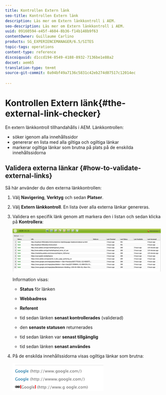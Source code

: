```yaml
---
title: Kontrollen Extern länk
seo-title: Kontrollen Extern länk
description: Läs mer om Extern länkkontroll i AEM.
seo-description: Läs mer om Extern länkkontroll i AEM.
uuid: 09160594-e45f-4604-8b36-f14b148b9f63
contentOwner: Guillaume Carlino
products: SG_EXPERIENCEMANAGER/6.5/SITES
topic-tags: operations
content-type: reference
discoiquuid: d1ccd194-8549-4188-8932-7136be1e88a2
docset: aem65
translation-type: tm+mt
source-git-commit: 0a94bf49a7136c5831c42eb274d07517c12014ec

---
```



# Kontrollen Extern länk{#the-external-link-checker}

En extern länkkontroll tillhandahålls i AEM. Länkkontrollen:

* söker igenom alla innehållssidor
* genererar en lista med alla giltiga och ogiltiga länkar
* markerar ogiltiga länkar som brutna på plats på de enskilda innehållssidorna

## Validera externa länkar {#how-to-validate-external-links}

Så här använder du den externa länkkontrollen:

1. Välj **Navigering**, **Verktyg** och sedan **Platser**.
1. Välj **Extern länkkontroll**. En lista över alla externa länkar genereras.
1. Validera en specifik länk genom att markera den i listan och sedan klicka på **Kontrollera**:

   ![](assets/telc-01.png)

   Information visas:

   * **Status** för länken
   * **Webbadress**
   * **Referent**
   * tid sedan länken **senast kontrollerades** (validerad)
   * den **senaste statusen** returnerades

   * tid sedan länken var **senast tillgänglig**
   * tid sedan länken **senast användes**

1. På de enskilda innehållssidorna visas ogiltiga länkar som brutna:

   ![](assets/chlimage_1-143.png)
